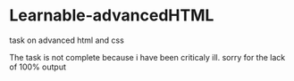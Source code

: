 # Learnable-advancedHTML
task on advanced html and css

The task is not complete because i have been criticaly ill. sorry for the lack of 100% output
